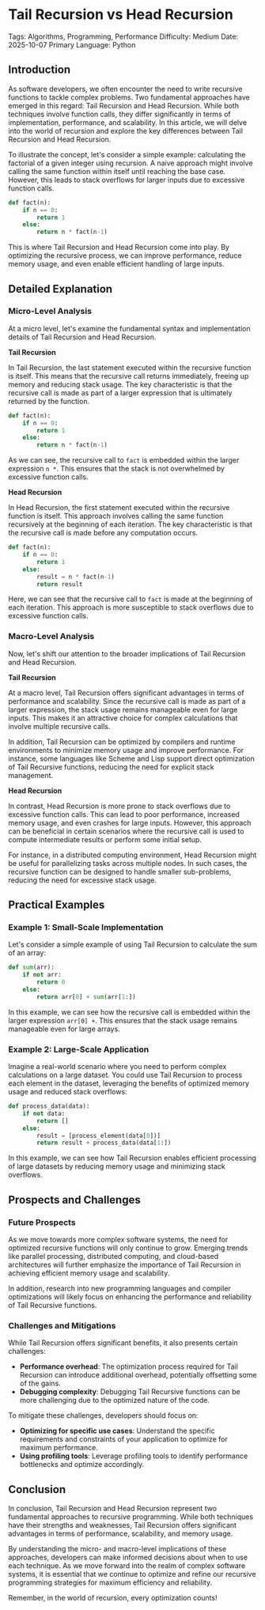 # Tail Recursion vs Head Recursion
Tags: Algorithms, Programming, Performance
Difficulty: Medium
Date: 2025-10-07
Primary Language: Python

## Introduction

As software developers, we often encounter the need to write recursive functions to tackle complex problems. Two fundamental approaches have emerged in this regard: Tail Recursion and Head Recursion. While both techniques involve function calls, they differ significantly in terms of implementation, performance, and scalability. In this article, we will delve into the world of recursion and explore the key differences between Tail Recursion and Head Recursion.

To illustrate the concept, let's consider a simple example: calculating the factorial of a given integer using recursion. A naive approach might involve calling the same function within itself until reaching the base case. However, this leads to stack overflows for larger inputs due to excessive function calls.

```python
def fact(n):
    if n == 0:
        return 1
    else:
        return n * fact(n-1)
```

This is where Tail Recursion and Head Recursion come into play. By optimizing the recursive process, we can improve performance, reduce memory usage, and even enable efficient handling of large inputs.

## Detailed Explanation

### Micro-Level Analysis

At a micro level, let's examine the fundamental syntax and implementation details of Tail Recursion and Head Recursion.

**Tail Recursion**

In Tail Recursion, the last statement executed within the recursive function is itself. This means that the recursive call returns immediately, freeing up memory and reducing stack usage. The key characteristic is that the recursive call is made as part of a larger expression that is ultimately returned by the function.

```python
def fact(n):
    if n == 0:
        return 1
    else:
        return n * fact(n-1)
```

As we can see, the recursive call to `fact` is embedded within the larger expression `n *`. This ensures that the stack is not overwhelmed by excessive function calls.

**Head Recursion**

In Head Recursion, the first statement executed within the recursive function is itself. This approach involves calling the same function recursively at the beginning of each iteration. The key characteristic is that the recursive call is made before any computation occurs.

```python
def fact(n):
    if n == 0:
        return 1
    else:
        result = n * fact(n-1)
        return result
```

Here, we can see that the recursive call to `fact` is made at the beginning of each iteration. This approach is more susceptible to stack overflows due to excessive function calls.

### Macro-Level Analysis

Now, let's shift our attention to the broader implications of Tail Recursion and Head Recursion.

**Tail Recursion**

At a macro level, Tail Recursion offers significant advantages in terms of performance and scalability. Since the recursive call is made as part of a larger expression, the stack usage remains manageable even for large inputs. This makes it an attractive choice for complex calculations that involve multiple recursive calls.

In addition, Tail Recursion can be optimized by compilers and runtime environments to minimize memory usage and improve performance. For instance, some languages like Scheme and Lisp support direct optimization of Tail Recursive functions, reducing the need for explicit stack management.

**Head Recursion**

In contrast, Head Recursion is more prone to stack overflows due to excessive function calls. This can lead to poor performance, increased memory usage, and even crashes for large inputs. However, this approach can be beneficial in certain scenarios where the recursive call is used to compute intermediate results or perform some initial setup.

For instance, in a distributed computing environment, Head Recursion might be useful for parallelizing tasks across multiple nodes. In such cases, the recursive function can be designed to handle smaller sub-problems, reducing the need for excessive stack usage.

## Practical Examples

### Example 1: Small-Scale Implementation

Let's consider a simple example of using Tail Recursion to calculate the sum of an array:

```python
def sum(arr):
    if not arr:
        return 0
    else:
        return arr[0] + sum(arr[1:])
```

In this example, we can see how the recursive call is embedded within the larger expression `arr[0] +`. This ensures that the stack usage remains manageable even for large arrays.

### Example 2: Large-Scale Application

Imagine a real-world scenario where you need to perform complex calculations on a large dataset. You could use Tail Recursion to process each element in the dataset, leveraging the benefits of optimized memory usage and reduced stack overflows:

```python
def process_data(data):
    if not data:
        return []
    else:
        result = [process_element(data[0])]
        return result + process_data(data[1:])
```

In this example, we can see how Tail Recursion enables efficient processing of large datasets by reducing memory usage and minimizing stack overflows.

## Prospects and Challenges

### Future Prospects

As we move towards more complex software systems, the need for optimized recursive functions will only continue to grow. Emerging trends like parallel processing, distributed computing, and cloud-based architectures will further emphasize the importance of Tail Recursion in achieving efficient memory usage and scalability.

In addition, research into new programming languages and compiler optimizations will likely focus on enhancing the performance and reliability of Tail Recursive functions.

### Challenges and Mitigations

While Tail Recursion offers significant benefits, it also presents certain challenges:

* **Performance overhead**: The optimization process required for Tail Recursion can introduce additional overhead, potentially offsetting some of the gains.
* **Debugging complexity**: Debugging Tail Recursive functions can be more challenging due to the optimized nature of the code.

To mitigate these challenges, developers should focus on:

* **Optimizing for specific use cases**: Understand the specific requirements and constraints of your application to optimize for maximum performance.
* **Using profiling tools**: Leverage profiling tools to identify performance bottlenecks and optimize accordingly.

## Conclusion

In conclusion, Tail Recursion and Head Recursion represent two fundamental approaches to recursive programming. While both techniques have their strengths and weaknesses, Tail Recursion offers significant advantages in terms of performance, scalability, and memory usage.

By understanding the micro- and macro-level implications of these approaches, developers can make informed decisions about when to use each technique. As we move forward into the realm of complex software systems, it is essential that we continue to optimize and refine our recursive programming strategies for maximum efficiency and reliability.

Remember, in the world of recursion, every optimization counts!